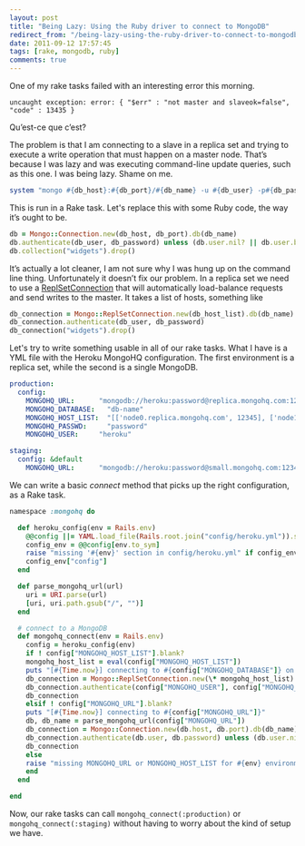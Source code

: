```yaml
---
layout: post
title: "Being Lazy: Using the Ruby driver to connect to MongoDB"
redirect_from: "/being-lazy-using-the-ruby-driver-to-connect-to-mongodb"
date: 2011-09-12 17:57:45
tags: [rake, mongodb, ruby]
comments: true
---
```

One of my rake tasks failed with an interesting error this morning.

```
uncaught exception: error: { "$err" : "not master and slaveok=false", "code" : 13435 }
```

Qu’est-ce que c’est?

The problem is that I am connecting to a slave in a replica set and trying to execute a write operation that must happen on a master node. That’s because I was lazy and was executing command-line update queries, such as this one. I was being lazy. Shame on me.

``` ruby
system "mongo #{db_host}:#{db_port}/#{db_name} -u #{db_user} -p#{db_password} --eval 'db.widgets.drop()'"
```

This is run in a Rake task. Let's replace this with some Ruby code, the way it’s ought to be.

```ruby
db = Mongo::Connection.new(db_host, db_port).db(db_name)
db.authenticate(db_user, db_password) unless (db.user.nil? || db.user.blank?)
db.collection("widgets").drop()
```

It’s actually a lot cleaner, I am not sure why I was hung up on the command line thing. Unfortunately it doesn’t fix our problem. In a replica set we need to use a [ReplSetConnection](http://api.mongodb.org/ruby/current/Mongo/ReplSetConnection.html) that will automatically load-balance requests and send writes to the master. It takes a list of hosts, something like

```ruby
db_connection = Mongo::ReplSetConnection.new(db_host_list).db(db_name)
db_connection.authenticate(db_user, db_password)
db_connection("widgets").drop()
```

Let's try to write something usable in all of our rake tasks. What I have is a YML file with the Heroku MongoHQ configuration. The first environment is a replica set, while the second is a single MongoDB.

```yaml
production:
  config:
    MONGOHQ_URL:      "mongodb://heroku:password@replica.mongohq.com:12345/production-name"
    MONGOHQ_DATABASE:   "db-name"
    MONGOHQ_HOST_LIST:  "[['node0.replica.mongohq.com', 12345], ['node1.replica.mongohq.com', 12345]]"
    MONGOHQ_PASSWD:     "password"
    MONGOHQ_USER:     "heroku"

staging:
  config: &default
    MONGOHQ_URL:      "mongodb://heroku:password@small.mongohq.com:12345/staging-name"
```

We can write a basic _connect_  method that picks up the right configuration, as a Rake task.

```ruby
namespace :mongohq do

  def heroku_config(env = Rails.env)
    @@config ||= YAML.load_file(Rails.root.join("config/heroku.yml")).symbolize_keys
    config_env = @@config[env.to_sym]
    raise "missing '#{env}' section in config/heroku.yml" if config_env.nil?
    config_env["config"]
  end

  def parse_mongohq_url(url)
    uri = URI.parse(url)
    [uri, uri.path.gsub("/", "")]
  end

  # connect to a MongoDB
  def mongohq_connect(env = Rails.env)
    config = heroku_config(env)
    if ! config["MONGOHQ_HOST_LIST"].blank?
    mongohq_host_list = eval(config["MONGOHQ_HOST_LIST"])
    puts "[#{Time.now}] connecting to #{config["MONGOHQ_DATABASE"]} on #{eval(config["MONGOHQ_HOST_LIST"])}"
    db_connection = Mongo::ReplSetConnection.new(\* mongohq_host_list).db(config["MONGOHQ_DATABASE"])
    db_connection.authenticate(config["MONGOHQ_USER"], config["MONGOHQ_PASSWD"])
    db_connection
    elsif ! config["MONGOHQ_URL"].blank?
    puts "[#{Time.now}] connecting to #{config["MONGOHQ_URL"]}"
    db, db_name = parse_mongohq_url(config["MONGOHQ_URL"])
    db_connection = Mongo::Connection.new(db.host, db.port).db(db_name)
    db_connection.authenticate(db.user, db.password) unless (db.user.nil? || db.user.blank?)
    db_connection
    else
    raise "missing MONGOHQ_URL or MONGOHQ_HOST_LIST for #{env} environment"
    end
  end

end
```

Now, our rake tasks can call `mongohq_connect(:production)` or `mongohq_connect(:staging)` without having to worry about the kind of setup we have.
